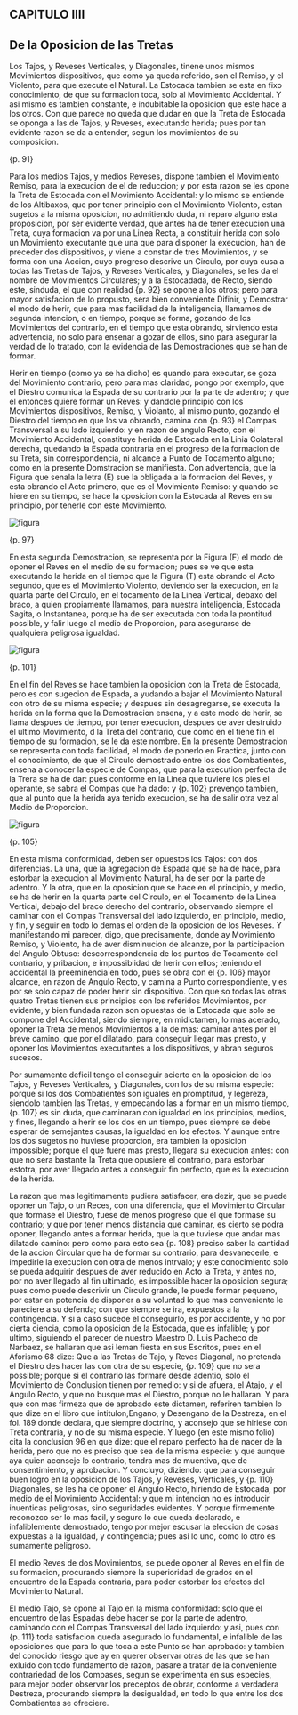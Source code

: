 ## CAPITULO IIII
## De la Oposicion de las Tretas

Los Tajos, y Reveses Verticales, y Diagonales, tinene unos mismos Movimientos dispositivos, que como ya queda referido, son el Remiso, y el Violento, para que execute el Natural.
La Estocada tambien se esta en fixo conocimiento, de que su formacion toca, solo al Movimiento Accidental.
Y asi mismo es tambien constante, e indubitable la oposicion que este hace a los otros.
Con que parece no queda que dudar en que la Treta de Estocada se oponga a las de Tajos, y Reveses, executando herida; pues por tan evidente razon se da a entender, segun los movimientos de su composicion.

{p. 91}

Para los medios Tajos, y medios Reveses, dispone tambien el Movimiento Remiso, para la execucion de el de reduccion; y por esta razon se les opone la Treta de Estocada con el Movimiento Accidental: y lo mismo se entiende de los Altibaxos, que por tener principio con el Movimiento Violento, estan sugetos a la misma oposicion, no admitiendo duda, ni reparo alguno esta proposicion, por ser evidente verdad, que antes ha de tener execucion una Treta, cuya formacion va por una Linea Recta, a constituir herida con solo un Movimiento executante que una que para disponer la execucion, han de preceder dos dispositivos, y viene a constar de tres Movimientos, y se forma con una Accion, cuyo progreso descrive un Circulo, por cuya cusa a todas las Tretas de Tajos, y Reveses Verticales, y Diagonales, se les da el nombre de Movimientos Circulares; y a la Estocadada, de Recto, siendo este, sinduda, el que con realidad {p. 92} se opone a los otros; pero para mayor satisfacion de lo propusto, sera bien conveniente Difinir, y Demostrar el modo de herir, que para mas facilidad de la inteligencia, llamamos de segunda intencion, o en tiempo, porque se forma, gozando de los Movimientos del contrario, en el tiempo que esta obrando, sirviendo esta advertencia, no solo para ensenar a gozar de ellos, sino para asegurar la verdad de lo tratado, con la evidencia de las Demostraciones que se han de formar.

Herir en tiempo (como ya se ha dicho) es quando para executar, se goza del Movimiento contrario, pero para mas claridad, pongo por exemplo, que el Diestro comunica la Espada de su contrario por la parte de adentro; y que el entonces quiere formar un Reves: y dandole principio con los Movimientos dispositivos, Remiso, y Violanto, al mismo punto, gozando el Diestro del tiempo en que los va obrando, camina con {p. 93} el Compas Transversal a su lado izquierdo: y en razon de angulo Recto, con el Movimiento Accidental, constituye herida de Estocada en la Linia Colateral derecha, quedando la Espada contraria en el progreso de la formacion de su Treta, sin correspondencia, ni alcance a Punto de Tocamento alguno; como en la presente Domstracion se manifiesta.
Con advertencia, que la Figura que senala la letra (E) sue la obligada a la formacion del Reves, y esta obrando el Acto primero, que es el Movimiento Remiso: y quando se hiere en su tiempo, se hace la oposicion con la Estocada al Reves en su principio, por tenerle con este Movimiento.

![figura](images/oposicion_al_reves_en_el_principio.png "Oposicion al Reves en el Principio")

{p. 97}

En esta segunda Demostracion, se representa por la Figura (F) el modo de oponer el Reves en el medio de su formacion; pues se ve que esta executando la herida en el tiempo que la Figura (T) esta obrando el Acto segundo, que es el Movimiento Violento, deviendo ser la execucion, en la quarta parte del Circulo, en el tocamento de la Linea Vertical, debaxo del braco, a quien propiamente llamamos, para nuestra inteligencia, Estocada Sagita, o Instantanea, porque ha de ser executada con toda la prontitud possible, y falir luego al medio de Proporcion, para asegurarse de qualquiera peligrosa igualdad.

![figura](images/oposicion_al_reves_en_el_medio.png "Oposicion al Reves en el Medio")

{p. 101}

En el fin del Reves se hace tambien la oposicion con la Treta de Estocada, pero es con sugecion de Espada, a yudando a bajar el Movimiento Natural con otro de su misma especie; y despues sin desagregarse, se executa la herida en la forma que la Demostracion ensena, y a este modo de herir, se llama despues de tiempo, por tener execucion, despues de aver destruido el ultimo Movimiento, d la Treta del contrario, que como en el tiene fin el tiempo de su formacion, se le da este nombre.
En la presente Demostracion se representa con toda facilidad, el modo de ponerlo en Practica, junto con el conocimiento, de que el Circulo demostrado entre los dos Combatientes, ensena a conocer la especie de Compas, que para la execution perfecta de la Trera se ha de dar: pues conforme en la Linea que tuviere los pies el operante, se sabra el Compas que ha dado: y {p. 102} prevengo tambien, que al punto que la herida aya tenido execucion, se ha de salir otra vez al Medio de Proporcion.

![figura](images/oposicion_al_reves_en_el_fin.png "Oposicion al Reves en el Fin")

{p. 105}

En esta misma conformidad, deben ser opuestos los Tajos: con dos diferencias.
La una, que la agregacion de Espada que se ha de hace, para estorbar la execucion al Movimiento Natural, ha de ser por la parte de adentro.
Y la otra, que en la oposicion que se hace en el principio, y medio, se ha de herir en la quarta parte del Circulo, en el Tocamento de la Linea Vertical, debajo del braco derecho del contrario, observando siempre el caminar con el Compas Transversal del lado izquierdo, en principio, medio, y fin, y seguir en todo lo demas el orden de la oposicion de los Reveses.
Y manifestando mi parecer, digo, que precisamente, donde ay Movimiento Remiso, y Violento, ha de aver disminucion de alcanze, por la participacion del Angulo Obtuso: descorrespondencia de los puntos de Tocamento del contrario, y pribacion, e impossiblidad de herir con ellos; teniendo el accidental la preeminencia en todo, pues se obra con el {p. 106} mayor alcance, en razon de Angulo Recto, y camina a Punto correspondiente, y es por se solo capaz de poder herir sin dispositivo.
Con que so todas las otras quatro Tretas tienen sus principios con los referidos Movimientos, por evidente, y bien fundada razon son opuestas de la Estocada que solo se compone del Accidental, siendo siempre, en midictamen, lo mas acerado, oponer la Treta de menos Movimientos a la de mas: caminar antes por el breve camino, que por el dilatado, para conseguir llegar mas presto, y oponer los Movimientos executantes a los dispositivos, y abran seguros sucesos.

Por sumamente deficil tengo el conseguir acierto en la oposicion de los Tajos, y Reveses Verticales, y Diagonales, con los de su misma especie: porque si los dos Combatientes son iguales en promptitud, y legereza, siendolo tambien las Tretas, y empecando las a formar en un mismo tiempo, {p. 107} es sin duda, que caminaran con igualdad en los principios, medios, y fines, llegando a herir se los dos en un tiempo, pues siempre se debe esperar de semejantes causas, la igualdad en los efectos.
Y aunque entre los dos sugetos no huviese proporcion, era tambien la oposicion impossible; porque el que fuere mas presto, llegara su execucion antes: con que no sera bastante la Treta que opusiere el contrario, para estorbar estotra, por aver llegado antes a conseguir fin perfecto, que es la execucion de la herida.

La razon que mas legitimamente pudiera satisfacer, era dezir, que se puede oponer un Tajo, o un Reces, con una diferencia, que el Movimiento Circular que formase el Diestro, fuese de menos progreso que el que formase su contrario; y que por tener menos distancia que caminar, es cierto se podra oponer, llegando antes a formar herida, que la que tuviese que andar mas dilatado camino: pero como para esto sea {p. 108} preciso saber la cantidad de la accion Circular que ha de formar su contrario, para desvanecerle, e impedirle la execucion con otra de menos intrvalo; y este conocimiento solo se pueda adquirir despues de aver reducido en Acto la Treta, y antes no, por no aver llegado al fin ultimado, es impossible hacer la oposicion segura; pues como puede descrivir un Circulo grande, le puede formar pequeno, por estar en potencia de disponer a su voluntad lo que mas conveniente le pareciere a su defenda; con que siempre se ira, expuestos a la contingencia.
Y si a caso sucede el conseguirlo, es por accidente, y no por cierta ciencia, como la oposicion de la Estocada, que es infalible; y por ultimo, siguiendo el parecer de nuestro Maestro D. Luis Pacheco de Narbaez, se hallaran que asi leman fiesta en sus Escritos, pues en el Aforismo 68 dize: Que a las Tretas de Tajo, y Reves Diagonal, no pretenda el Diestro des hacer las con otra de su especie, {p. 109} que no sera possible; porque si el contrario las formare desde adentio, solo el Movimiento de Conclusion tienen por remedio: y si de afuera, el Atajo, y el Angulo Recto, y que no busque mas el Diestro, porque no le hallaran.
Y para que con mas firmeza que de aprobado este dictamen, referiren tambien lo que dize en el libro que intitulon,Engano, y Desengano de la Destreza, en el fol. 189 donde declara, que siempre doctrino, y aconsejo que se hiriese con Treta contraria, y no de su misma especie.
Y luego (en este mismo folio) cita la conclusion 96 en que dize: que el reparo perfecto ha de nacer de la herida, pero que no es preciso que sea de la misma especie: y que aunque aya quien aconseje lo contrario, tendra mas de muentiva, que de consentimiento, y aprobacion.
Y concluyo, diziendo: que para conseguir buen logro en la oposicion de los Tajos, y Reveses, Verticales, y {p. 110} Diagonales, se les ha de oponer el Angulo Recto, hiriendo de Estocada, por medio de el Movimiento Accidental: y que mi intencion no es introducir inuenticas peligrosas, sino seguridades evidentes.
Y porque firmemente reconozco ser lo mas facil, y seguro lo que queda declarado, e infaliblemente demostrado, tengo por mejor escusar la eleccion de cosas expuestas a la igualdad, y contingencia; pues asi lo uno, como lo otro es sumamente peligroso.

El medio Reves de dos Movimientos, se puede oponer al Reves en el fin de su formacion, procurando siempre la superioridad de grados en el encuentro de la Espada contraria, para poder estorbar los efectos del Movimiento Natural.

El medio Tajo, se opone al Tajo en la misma conformidad: solo que el encuentro de las Espadas debe hacer se por la parte de adentro, caminando con el Compas Transversal del lado izquierdo: y asi, pues con {p. 111} toda satisfacion queda asegurado lo fundamental, e infalible de las oposiciones que para lo que toca a este Punto se han aprobado: y tambien del conocido riesgo que ay en querer observar otras de las que se han exluido con todo fundamento de razon, pasare a tratar de la conveniente contrariedad de los Compases, segun se experimenta en sus especies, para mejor poder observar los preceptos de obrar, conforme a verdadera Destreza, procurando siempre la desigualdad, en todo lo que entre los dos Combatientes se ofreciere.






